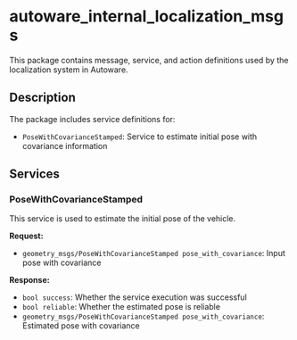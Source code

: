 # autoware_internal_localization_msgs

This package contains message, service, and action definitions used by the localization system in Autoware.

## Description

The package includes service definitions for:

- `PoseWithCovarianceStamped`: Service to estimate initial pose with covariance information

## Services

### PoseWithCovarianceStamped

This service is used to estimate the initial pose of the vehicle.

**Request:**
- `geometry_msgs/PoseWithCovarianceStamped pose_with_covariance`: Input pose with covariance

**Response:**
- `bool success`: Whether the service execution was successful
- `bool reliable`: Whether the estimated pose is reliable
- `geometry_msgs/PoseWithCovarianceStamped pose_with_covariance`: Estimated pose with covariance 